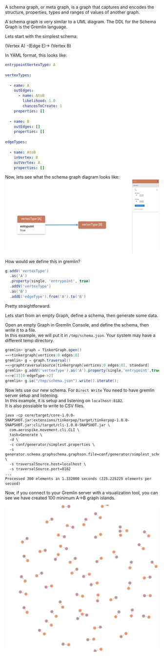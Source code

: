 A schema graph, or meta graph, is a graph that captures and encodes the structure, properties, 
types and ranges of values of another graph.

A schema graph is very similar to a UML diagram.
The DDL for the Schema Graph is the Gremlin language.

Lets start with the simplest schema: 

(Vertex A) -(Edge E)-> (Vertex B)

In YAML format, this looks like:
```yaml
entrypointVertexType: A

vertexTypes:

  - name: A
    outEdges:
      - name: AtoB
        likelihood: 1.0
        chancesToCreate: 1
    properties: []

  - name: B
    outEdges: []
    properties: []

edgeTypes:

  - name: AtoB
    inVertex: B
    outVertex: A
    properties: []
```
Now, lets see what the schema graph diagram looks like:
![Alt text](schemaGraph/simplestVisual.jpg)

How would we define this in gremlin?
```groovy
g.addV('vertexType')
  .as('A')
  .property(single, 'entrypoint', true)
  .addV('vertexType')
  .as('B')
  .addE('edgeType').from('A').to('B')
```
Pretty straightforward.

Lets start from an empty Graph, define a schema, then generate some data.

Open an empty Graph in Gremlin Console, and define the schema, then write it to a file. \
In this example, we will put it in `/tmp/schema.json`. Your system may have a different temp directory. 

```groovy
gremlin> graph = TinkerGraph.open()
==>tinkergraph[vertices:0 edges:0]
gremlin> g = graph.traversal()
==>graphtraversalsource[tinkergraph[vertices:0 edges:0], standard]
gremlin> g.addV('vertexType').as('A').property(single,'entrypoint',true).addV('vertexType').as('B').addE('edgeType').from('A').to('B')
==>e[3][0-edgeType->2]
gremlin> g.io("/tmp/schema.json").write().iterate();
```

Now lets use our new schema.  For `Direct Write` You need to have gremlin server setup and listening. \
In this example, it is setup and listening on `localhost:8182`. \
It is also possiable to write to CSV files.
```shell
java -cp core/target/core-1.0.0-SNAPSHOT.jar:extensions/tinkerpop/target/tinkerpop-1.0.0-SNAPSHOT.jar:cli/target/cli-1.0.0-SNAPSHOT.jar \
  com.aerospike.movement.cli.CLI \
  task=Generate \
  -d \
  -c conf/generator/simplest.properties \
  -s generator.schema.graphschema.graphson.file=conf/generator/simplest_schema.json \
  -s traversalSource.host=localhost \
  -s traversalSource.port=8182
...
Processed 300 elements in 1.332000 seconds (225.225225 elements per second)
```

Now, if you connect to your Gremlin server with a visualization tool, you can see we have created 100 minimum A->B 
graph islands.

![Generated Graph](schemaGraph/simplestGenerated.jpg)
